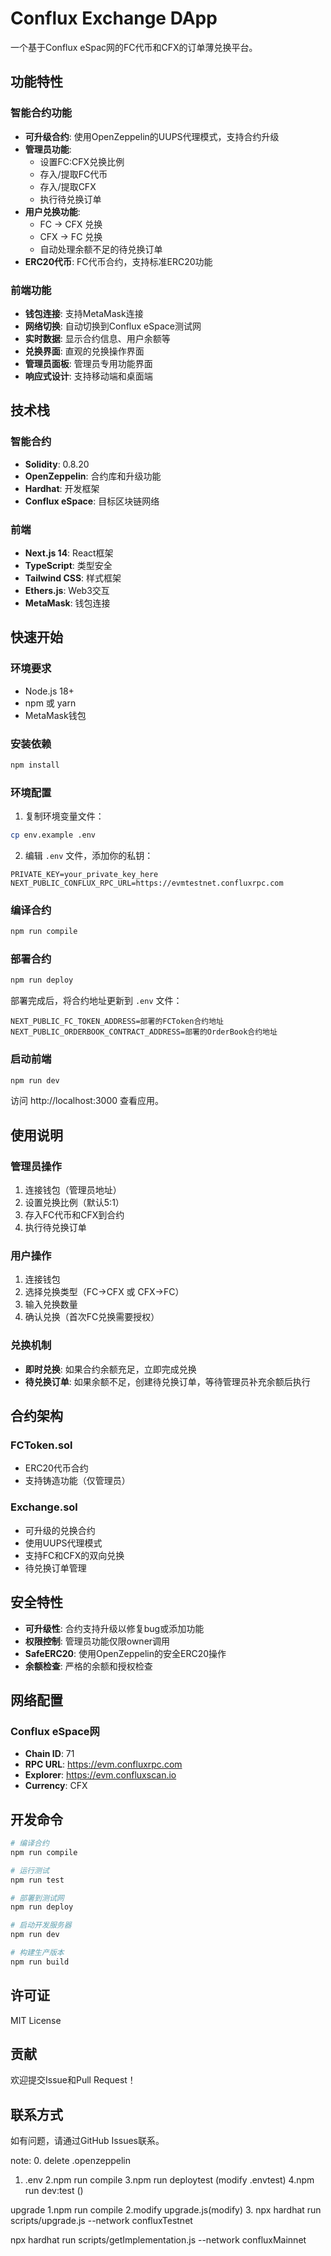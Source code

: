 # Conflux Exchange DApp

一个基于Conflux eSpac网的FC代币和CFX的订单薄兑换平台。

## 功能特性

### 智能合约功能
- **可升级合约**: 使用OpenZeppelin的UUPS代理模式，支持合约升级
- **管理员功能**: 
  - 设置FC:CFX兑换比例
  - 存入/提取FC代币
  - 存入/提取CFX
  - 执行待兑换订单
- **用户兑换功能**:
  - FC → CFX 兑换
  - CFX → FC 兑换
  - 自动处理余额不足的待兑换订单
- **ERC20代币**: FC代币合约，支持标准ERC20功能

### 前端功能
- **钱包连接**: 支持MetaMask连接
- **网络切换**: 自动切换到Conflux eSpace测试网
- **实时数据**: 显示合约信息、用户余额等
- **兑换界面**: 直观的兑换操作界面
- **管理员面板**: 管理员专用功能界面
- **响应式设计**: 支持移动端和桌面端

## 技术栈

### 智能合约
- **Solidity**: 0.8.20
- **OpenZeppelin**: 合约库和升级功能
- **Hardhat**: 开发框架
- **Conflux eSpace**: 目标区块链网络

### 前端
- **Next.js 14**: React框架
- **TypeScript**: 类型安全
- **Tailwind CSS**: 样式框架
- **Ethers.js**: Web3交互
- **MetaMask**: 钱包连接

## 快速开始

### 环境要求
- Node.js 18+
- npm 或 yarn
- MetaMask钱包

### 安装依赖
```bash
npm install
```

### 环境配置
1. 复制环境变量文件：
```bash
cp env.example .env
```

2. 编辑 `.env` 文件，添加你的私钥：
```
PRIVATE_KEY=your_private_key_here
NEXT_PUBLIC_CONFLUX_RPC_URL=https://evmtestnet.confluxrpc.com
```

### 编译合约
```bash
npm run compile
```

### 部署合约
```bash
npm run deploy
```

部署完成后，将合约地址更新到 `.env` 文件：
```
NEXT_PUBLIC_FC_TOKEN_ADDRESS=部署的FCToken合约地址
NEXT_PUBLIC_ORDERBOOK_CONTRACT_ADDRESS=部署的OrderBook合约地址
```

### 启动前端
```bash
npm run dev
```

访问 http://localhost:3000 查看应用。

## 使用说明

### 管理员操作
1. 连接钱包（管理员地址）
2. 设置兑换比例（默认5:1）
3. 存入FC代币和CFX到合约
4. 执行待兑换订单

### 用户操作
1. 连接钱包
2. 选择兑换类型（FC→CFX 或 CFX→FC）
3. 输入兑换数量
4. 确认兑换（首次FC兑换需要授权）

### 兑换机制
- **即时兑换**: 如果合约余额充足，立即完成兑换
- **待兑换订单**: 如果余额不足，创建待兑换订单，等待管理员补充余额后执行

## 合约架构

### FCToken.sol
- ERC20代币合约
- 支持铸造功能（仅管理员）

### Exchange.sol
- 可升级的兑换合约
- 使用UUPS代理模式
- 支持FC和CFX的双向兑换
- 待兑换订单管理

## 安全特性

- **可升级性**: 合约支持升级以修复bug或添加功能
- **权限控制**: 管理员功能仅限owner调用
- **SafeERC20**: 使用OpenZeppelin的安全ERC20操作
- **余额检查**: 严格的余额和授权检查

## 网络配置

### Conflux eSpace网
- **Chain ID**: 71
- **RPC URL**: https://evm.confluxrpc.com
- **Explorer**: https://evm.confluxscan.io
- **Currency**: CFX

## 开发命令

```bash
# 编译合约
npm run compile

# 运行测试
npm run test

# 部署到测试网
npm run deploy

# 启动开发服务器
npm run dev

# 构建生产版本
npm run build
```

## 许可证

MIT License

## 贡献

欢迎提交Issue和Pull Request！

## 联系方式

如有问题，请通过GitHub Issues联系。 

note:
0. delete .openzeppelin
1. .env
2.npm run compile
3.npm run deploytest (modify .envtest)
4.npm run dev:test ()
 
upgrade
1.npm run compile
2.modify upgrade.js(modify)
3. npx hardhat run scripts/upgrade.js --network confluxTestnet

 npx hardhat run scripts/getImplementation.js --network confluxMainnet
